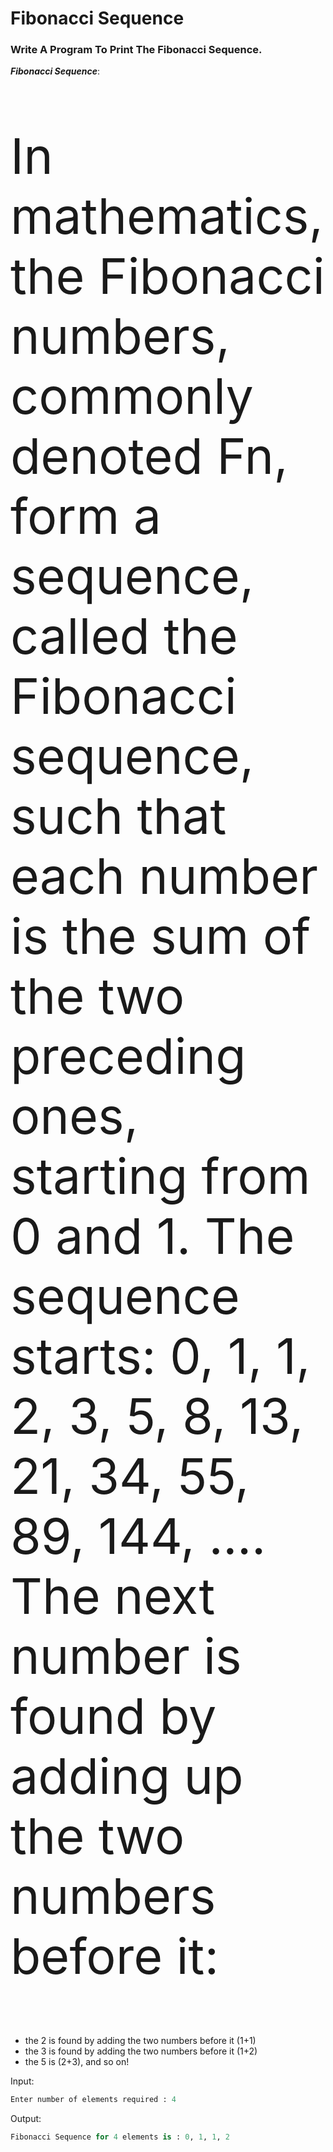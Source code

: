 # Fibonacci Sequence
<h3>Write A Program To Print The Fibonacci Sequence.<br></h3>

<strong><i>Fibonacci Sequence</i></strong>:<p style="font-size:79px"> In mathematics, the Fibonacci numbers, commonly denoted Fn, form a sequence, called the Fibonacci sequence, such that each number is the sum of the two preceding ones, starting from 0 and 1. The sequence starts: 0, 1, 1, 2, 3, 5, 8, 13, 21, 34, 55, 89, 144, ....
<br>The next number is found by adding up the two numbers before it:
<ul>
<li>the 2 is found by adding the two numbers before it (1+1)</li>
<li>the 3 is found by adding the two numbers before it (1+2)</li>
<li>the 5 is (2+3), and so on!</li>
</ul>
</p>


Input:

```Python
Enter number of elements required : 4
```

Output:

```Python
Fibonacci Sequence for 4 elements is : 0, 1, 1, 2
```
